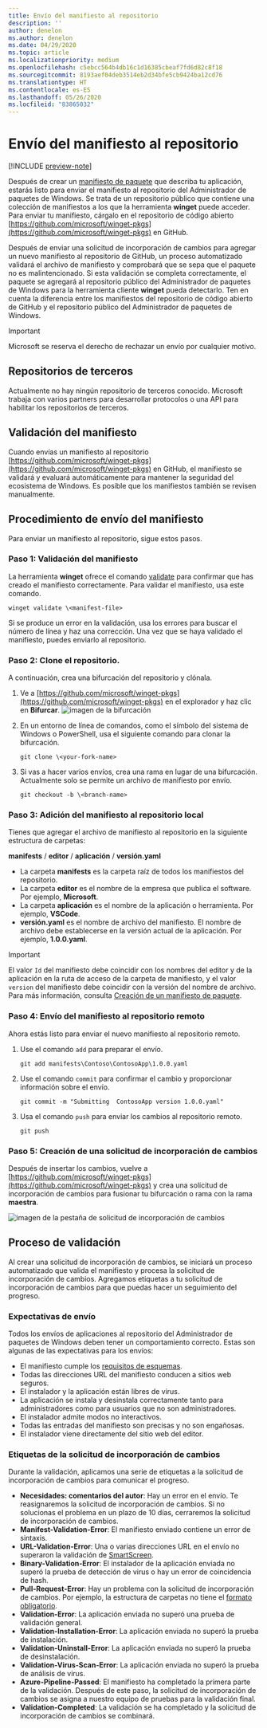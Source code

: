 ```yaml
---
title: Envío del manifiesto al repositorio
description: ''
author: denelon
ms.author: denelon
ms.date: 04/29/2020
ms.topic: article
ms.localizationpriority: medium
ms.openlocfilehash: c5ebcc564b4db16c1d16385cbeaf7fd6d82c8f18
ms.sourcegitcommit: 8193aef04deb3514eb2d34bfe5cb9424ba12cd76
ms.translationtype: HT
ms.contentlocale: es-ES
ms.lasthandoff: 05/26/2020
ms.locfileid: "83865032"
---
```

# <a name="submit-your-manifest-to-the-repository"></a>Envío del manifiesto al repositorio

[!INCLUDE [preview-note](../../includes/package-manager-preview.md)]

Después de crear un [manifiesto de paquete](manifest.md) que describa tu aplicación, estarás listo para enviar el manifiesto al repositorio del Administrador de paquetes de Windows. Se trata de un repositorio público que contiene una colección de manifiestos a los que la herramienta **winget** puede acceder. Para enviar tu manifiesto, cárgalo en el repositorio de código abierto [https://github.com/microsoft/winget-pkgs](https://github.com/microsoft/winget-pkgs) en GitHub.

Después de enviar una solicitud de incorporación de cambios para agregar un nuevo manifiesto al repositorio de GitHub, un proceso automatizado validará el archivo de manifiesto y comprobará que se sepa que el paquete no es malintencionado. Si esta validación se completa correctamente, el paquete se agregará al repositorio público del Administrador de paquetes de Windows para la herramienta cliente **winget** pueda detectarlo. Ten en cuenta la diferencia entre los manifiestos del repositorio de código abierto de GitHub y el repositorio público del Administrador de paquetes de Windows.

> [!IMPORTANT]
> Microsoft se reserva el derecho de rechazar un envío por cualquier motivo.

## <a name="third-party-repositories"></a>Repositorios de terceros

Actualmente no hay ningún repositorio de terceros conocido. Microsoft trabaja con varios partners para desarrollar protocolos o una API para habilitar los repositorios de terceros.

## <a name="manifest-validation"></a>Validación del manifiesto

Cuando envías un manifiesto al repositorio [https://github.com/microsoft/winget-pkgs](https://github.com/microsoft/winget-pkgs) en GitHub, el manifiesto se validará y evaluará automáticamente para mantener la seguridad del ecosistema de Windows. Es posible que los manifiestos también se revisen manualmente.

## <a name="how-to-submit-your-manifest"></a>Procedimiento de envío del manifiesto

Para enviar un manifiesto al repositorio, sigue estos pasos.

### <a name="step-1-validate-your-manifest"></a>Paso 1: Validación del manifiesto

La herramienta **winget** ofrece el comando [validate](..\winget\validate.md) para confirmar que has creado el manifiesto correctamente. Para validar el manifiesto, usa este comando.

```CMD
winget validate \<manifest-file>
```

Si se produce un error en la validación, usa los errores para buscar el número de línea y haz una corrección. Una vez que se haya validado el manifiesto, puedes enviarlo al repositorio.

### <a name="step-2-clone-the-repository"></a>Paso 2: Clone el repositorio.

A continuación, crea una bifurcación del repositorio y clónala.

1. Ve a [https://github.com/microsoft/winget-pkgs](https://github.com/microsoft/winget-pkgs) en el explorador y haz clic en **Bifurcar**.
    ![imagen de la bifurcación](images\fork.png)

2. En un entorno de línea de comandos, como el símbolo del sistema de Windows o PowerShell, usa el siguiente comando para clonar la bifurcación.
    ```CMD
    git clone \<your-fork-name>
    ```

 3. Si vas a hacer varios envíos, crea una rama en lugar de una bifurcación. Actualmente solo se permite un archivo de manifiesto por envío.
    ```CMD
    git checkout -b \<branch-name>
    ```

### <a name="step-3-add-your-manifest-to-the-local-repository"></a>Paso 3: Adición del manifiesto al repositorio local

Tienes que agregar el archivo de manifiesto al repositorio en la siguiente estructura de carpetas:

**manifests** / **editor** / **aplicación** / **versión.yaml**

* La carpeta **manifests** es la carpeta raíz de todos los manifiestos del repositorio.
* La carpeta **editor** es el nombre de la empresa que publica el software. Por ejemplo, **Microsoft**.
* La carpeta **aplicación** es el nombre de la aplicación o herramienta. Por ejemplo, **VSCode**.
* **versión.yaml** es el nombre de archivo del manifiesto. El nombre de archivo debe establecerse en la versión actual de la aplicación. Por ejemplo, **1.0.0.yaml**.

>[!IMPORTANT]
> El valor `Id` del manifiesto debe coincidir con los nombres del editor y de la aplicación en la ruta de acceso de la carpeta de manifiesto, y el valor `version` del manifiesto debe coincidir con la versión del nombre de archivo. Para más información, consulta [Creación de un manifiesto de paquete](manifest.md#tips-and-best-practices).

### <a name="step-4-submit-your-manifest-to-the-remote-repository"></a>Paso 4: Envío del manifiesto al repositorio remoto

Ahora estás listo para enviar el nuevo manifiesto al repositorio remoto.

1. Use el comando `add` para preparar el envío.
    ```CMD
    git add manifests\Contoso\ContosoApp\1.0.0.yaml
    ```

2. Use el comando `commit` para confirmar el cambio y proporcionar información sobre el envío.
    ```CMD
    git commit -m "Submitting  ContosoApp version 1.0.0.yaml"
    ```

3. Usa el comando `push` para enviar los cambios al repositorio remoto.
    ```CMD
    git push
    ```

### <a name="step-5-create-a-pull-request"></a>Paso 5: Creación de una solicitud de incorporación de cambios

Después de insertar los cambios, vuelve a [https://github.com/microsoft/winget-pkgs](https://github.com/microsoft/winget-pkgs) y crea una solicitud de incorporación de cambios para fusionar tu bifurcación o rama con la rama **maestra**.

![imagen de la pestaña de solicitud de incorporación de cambios](images\pull-request.png)

## <a name="validation-process"></a>Proceso de validación

Al crear una solicitud de incorporación de cambios, se iniciará un proceso automatizado que valida el manifiesto y procesa la solicitud de incorporación de cambios. Agregamos etiquetas a tu solicitud de incorporación de cambios para que puedas hacer un seguimiento del progreso.

### <a name="submission-expectations"></a>Expectativas de envío

Todos los envíos de aplicaciones al repositorio del Administrador de paquetes de Windows deben tener un comportamiento correcto. Estas son algunas de las expectativas para los envíos:

* El manifiesto cumple los [requisitos de esquemas](manifest.md#manifest-contents).
* Todas las direcciones URL del manifiesto conducen a sitios web seguros.
* El instalador y la aplicación están libres de virus.
* La aplicación se instala y desinstala correctamente tanto para administradores como para usuarios que no son administradores.
* El instalador admite modos no interactivos.
* Todas las entradas del manifiesto son precisas y no son engañosas.
* El instalador viene directamente del sitio web del editor.

### <a name="pull-request-labels"></a>Etiquetas de la solicitud de incorporación de cambios

Durante la validación, aplicamos una serie de etiquetas a la solicitud de incorporación de cambios para comunicar el progreso.

* **Necesidades: comentarios del autor**: Hay un error en el envío. Te reasignaremos la solicitud de incorporación de cambios. Si no solucionas el problema en un plazo de 10 días, cerraremos la solicitud de incorporación de cambios.
* **Manifest-Validation-Error**: El manifiesto enviado contiene un error de sintaxis.
* **URL-Validation-Error**: Una o varias direcciones URL en el envío no superaron la validación de [SmartScreen](https://docs.microsoft.com/windows/security/threat-protection/microsoft-defender-smartscreen/microsoft-defender-smartscreen-overview).
* **Binary-Validation-Error**: El instalador de la aplicación enviada no superó la prueba de detección de virus o hay un error de coincidencia de hash.
* **Pull-Request-Error**: Hay un problema con la solicitud de incorporación de cambios. Por ejemplo, la estructura de carpetas no tiene el [formato obligatorio](#step-3-add-your-manifest-to-the-local-repository).
* **Validation-Error**: La aplicación enviada no superó una prueba de validación general.
* **Validation-Installation-Error**: La aplicación enviada no superó la prueba de instalación.
* **Validation-Uninstall-Error**: La aplicación enviada no superó la prueba de desinstalación.
* **Validation-Virus-Scan-Error**: La aplicación enviada no superó la prueba de análisis de virus.
* **Azure-Pipeline-Passed**: El manifiesto ha completado la primera parte de la validación. Después de este paso, la solicitud de incorporación de cambios se asigna a nuestro equipo de pruebas para la validación final.
* **Validation-Completed**: La validación se ha completado y la solicitud de incorporación de cambios se combinará.
